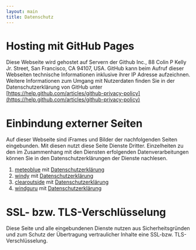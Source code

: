 ```yaml
---
layout: main
title: Datenschutz
---
```


# Hosting mit GitHub Pages

Diese Webseite wird gehostet auf Servern der Github Inc., 88 Colin P Kelly Jr. Street, San Francisco, CA 94107, USA. GitHub kann beim Aufruf dieser Webseiten technische Informationen inklusive ihrer IP Adresse aufzeichnen. Weitere Informationen zum Umgang mit Nutzerdaten finden Sie in der Datenschutzerklärung von GitHub unter [https://help.github.com/articles/github-privacy-policy](https://help.github.com/articles/github-privacy-policy)

# Einbindung externer Seiten

Auf dieser Webseite sind iFrames und Bilder der nachfolgenden Seiten eingebunden. Mit diesen nutzt diese Seite Dienste Dritter. Einzelheiten zu den im Zusammenhang mit den Diensten erfolgenden Datenverarbeitungen können Sie in den Datenschutzerklärungen der Dienste nachlesen.

1. [meteoblue](https://www.meteoblue.com/) mit [Datenschutzerklärung](https://content.meteoblue.com/de/content/view/full/2855)
1. [windy](https://www.windy.com/) mit [Datenschutzerklärung](https://account.windy.com/agreements/windy-privacy-policy)
1. [clearoutside](https://clearoutside.com/) mit [Datenschutzerklärung](https://clearoutside.com/page/privacy_policy/)
1. [windguru](https://www.windguru.cz/) mit [Datenschutzerklärung](https://www.windguru.cz/help.php?sec=privacy)

# SSL- bzw. TLS-Verschlüsselung
Diese Seite und alle eingebundenen Dienste nutzen aus Sicherheitsgründen und zum Schutz der Übertragung vertraulicher Inhalte eine SSL-bzw. TLS-Verschlüsselung.

